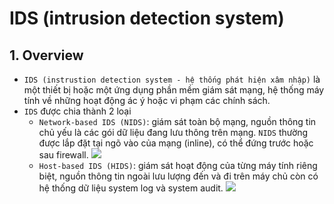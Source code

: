 # IDS (intrusion detection system)
## 1. Overview
- `IDS (instrustion detection system - hệ thống phát hiện xâm nhập)` là một thiết bị hoặc một ứng dụng phần mềm giám sát mạng, hệ thống máy tính về những hoạt động ác ý hoặc vi phạm các chính sách.
- `IDS` được chia thành 2 loại 
   + `Network-based IDS (NIDS)`: giám sát toàn bộ mạng, nguồn thông tin chủ yếu là các gói dữ liệu đang lưu thông trên mạng. `NIDS` thường được lắp đặt tại ngõ vào của mạng (inline), có thể đứng trước hoặc sau firewall.
   ![](https://raw.githubusercontent.com/hocchudong/ghichep-IDS-IPS-SIEM/master/Images/1_0.png)
   + `Host-based IDS (HIDS)`: giám sát hoạt động của từng máy tính riêng biệt, nguồn thông tin ngoài lưu lượng đến và đi trên máy chủ còn có hệ thống dữ liệu system log và system audit.
   ![](https://raw.githubusercontent.com/hocchudong/ghichep-IDS-IPS-SIEM/master/Images/2.png)

